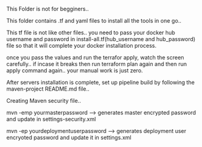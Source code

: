 This Folder is not for begginers.. 

This folder contains .tf and yaml files to install all the tools in one go..

This tf file is not like other files.. you need to pass your docker hub username and password in install-all.tf(hub_username and hub_password) file so that it will complete your docker installation process.

once you pass the values and run the terrafor apply, watch the screen carefully.. if incase it breaks then run terraform plan again and then run apply command again.. your manual work is just zero.

After servers installation is complete, set up pipeline build by following the maven-project README.md file..

Creating Maven security file..

mvn -emp yourmasterpassword --> generates master encrypted password and update in settings-security.xml

mvn -ep yourdeploymentuserpassword --> generates deployment user encryoted password and update it in settings.xml
